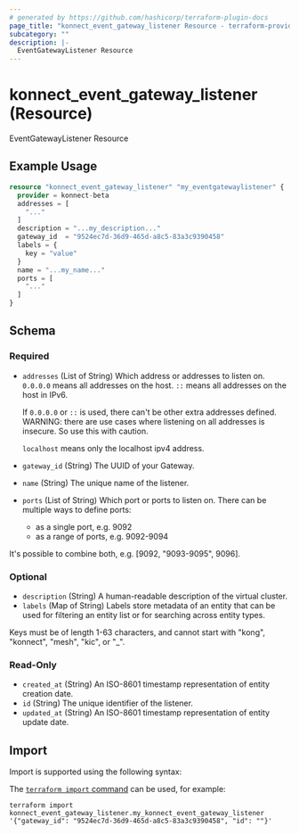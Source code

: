 ```yaml
---
# generated by https://github.com/hashicorp/terraform-plugin-docs
page_title: "konnect_event_gateway_listener Resource - terraform-provider-konnect-beta"
subcategory: ""
description: |-
  EventGatewayListener Resource
---
```


# konnect_event_gateway_listener (Resource)

EventGatewayListener Resource

## Example Usage

```terraform
resource "konnect_event_gateway_listener" "my_eventgatewaylistener" {
  provider = konnect-beta
  addresses = [
    "..."
  ]
  description = "...my_description..."
  gateway_id  = "9524ec7d-36d9-465d-a8c5-83a3c9390458"
  labels = {
    key = "value"
  }
  name = "...my_name..."
  ports = [
    "..."
  ]
}
```

<!-- schema generated by tfplugindocs -->
## Schema

### Required

- `addresses` (List of String) Which address or addresses to listen on.
`0.0.0.0` means all addresses on the host.
`::` means all addresses on the host in IPv6.

  If `0.0.0.0` or `::` is used, there can't be other extra addresses defined.
  WARNING: there are use cases where listening on all addresses is insecure. So use this with caution.

  `localhost` means only the localhost ipv4 address.
- `gateway_id` (String) The UUID of your Gateway.
- `name` (String) The unique name of the listener.
- `ports` (List of String) Which port or ports to listen on.
There can be multiple ways to define ports:
  - as a single port, e.g. 9092
  - as a range of ports, e.g. 9092-9094

It's possible to combine both, e.g. [9092, "9093-9095", 9096].

### Optional

- `description` (String) A human-readable description of the virtual cluster.
- `labels` (Map of String) Labels store metadata of an entity that can be used for filtering an entity list or for searching across entity types. 

Keys must be of length 1-63 characters, and cannot start with "kong", "konnect", "mesh", "kic", or "_".

### Read-Only

- `created_at` (String) An ISO-8601 timestamp representation of entity creation date.
- `id` (String) The unique identifier of the listener.
- `updated_at` (String) An ISO-8601 timestamp representation of entity update date.

## Import

Import is supported using the following syntax:

The [`terraform import` command](https://developer.hashicorp.com/terraform/cli/commands/import) can be used, for example:

```shell
terraform import konnect_event_gateway_listener.my_konnect_event_gateway_listener '{"gateway_id": "9524ec7d-36d9-465d-a8c5-83a3c9390458", "id": ""}'
```
